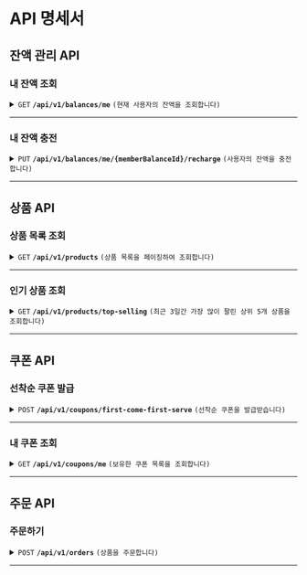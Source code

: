 # API 명세서

## 잔액 관리 API

### 내 잔액 조회

<details>
 <summary><code>GET</code> <code><b>/api/v1/balances/me</b></code> <code>(현재 사용자의 잔액을 조회합니다)</code></summary>

##### Headers

> | name      |  type     | data type               | description                                                           |
> |-----------|-----------|-------------------------|-----------------------------------------------------------------------|
> | X-Member-Id |  required | long   | 회원 ID  |

##### Parameters

> None

##### Responses

> | http code     | content-type                      | response                                    |
> |---------------|-----------------------------------|---------------------------------------------|
> | `200`         | `application/json`                | `{"balance": 50000}`                        |
> | `400`         | `application/json`                | `{"code":"BB001","message":"회원ID가 필요합니다"}` |
> | `401`         | `application/json`                | `{"code":"401","message":"인증실패"}`           |

##### Example cURL

> ```bash
>  curl -X GET -H "X-Member-Id: 1" http://localhost:8080/api/v1/balances/me
> ```

</details>

------------------------------------------------------------------------------------------

### 내 잔액 충전

<details>
 <summary><code>PUT</code> <code><b>/api/v1/balances/me/{memberBalanceId}/recharge</b></code> <code>(사용자의 잔액을 충전합니다)</code></summary>

##### Headers

> | name      |  type     | data type               | description                                                           |
> |-----------|-----------|-------------------------|-----------------------------------------------------------------------|
> | X-Member-Id |  required | long   | 회원 ID  |

##### Parameters

> | name              |  type     | data type      | description                         |
> |-------------------|-----------|----------------|-------------------------------------|
> | `memberBalanceId` |  required | long           | 회원 잔액 ID                        |

##### Request Body

> | name      |  type     | data type               | description                                                           |
> |-----------|-----------|-------------------------|-----------------------------------------------------------------------|
> | chargeAmount |  required | long   | 충전할 금액  |

##### Request Body Example

> ```json
> {
>   "chargeAmount": 10000
> }
> ```

##### Responses

> | http code     | content-type                      | response                                    |
> |---------------|-----------------------------------|---------------------------------------------|
> | `200`         | `application/json`                | `{"balance": 60000}`                        |
> | `400`         | `application/json`                | `{"code":"BB001","message":"회원ID가 필요합니다"}`  |
> | `401`         | `application/json`                | `{"code":"401","message":"인증실패"}`           |
> | `404`         | `application/json`                | `{"code":"404","message":"잔액정보를 확인할수없습니다"}` |

##### Example cURL

> ```bash
>  curl -X PUT -H "Content-Type: application/json" -H "X-Member-Id: 1" \
>       --data '{"chargeAmount": 10000}' \
>       http://localhost:8080/api/v1/balances/me/1/recharge
> ```

</details>

------------------------------------------------------------------------------------------

## 상품 API

### 상품 목록 조회

<details>
 <summary><code>GET</code> <code><b>/api/v1/products</b></code> <code>(상품 목록을 페이징하여 조회합니다)</code></summary>

##### Parameters

> | name      |  type     | data type      | description                         |
> |-----------|-----------|----------------|-------------------------------------|
> | `page`    |  optional | int            | 페이지 번호 (기본값: 0)              |
> | `size`    |  optional | int            | 페이지 크기 (기본값: 10)             |

##### Responses

> | http code     | content-type                      | response                                                            |
> |---------------|-----------------------------------|---------------------------------------------------------------------|
> | `200`         | `application/json`                | `[{"productList": [{"productId": 1, "productName": "상품명", "price": 10000, "stockQuantity": 100}]}]` |
> | `400`         | `application/json`                | `{"code":"400","message":"잘못된 페이지 파라미터입니다"}`                   |

##### Example cURL

> ```bash
>  curl -X GET "http://localhost:8080/api/v1/products?page=0&size=10"
> ```

</details>

------------------------------------------------------------------------------------------

### 인기 상품 조회

<details>
 <summary><code>GET</code> <code><b>/api/v1/products/top-selling</b></code> <code>(최근 3일간 가장 많이 팔린 상위 5개 상품을 조회합니다)</code></summary>

##### Parameters

> None

##### Responses

> | http code     | content-type                      | response                                                            |
> |---------------|-----------------------------------|---------------------------------------------------------------------|
> | `200`         | `application/json`                | `[{"productList": [{"productId": 1, "productName": "인기상품", "price": 20000, "stockQuantity": 50}]}]` |
> | `500`         | `application/json`                | `{"code":"500","message":"인기 상품 조회 중 오류가 발생했습니다"}`            |

##### Example cURL

> ```bash
>  curl -X GET http://localhost:8080/api/v1/products/top-selling
> ```

</details>

------------------------------------------------------------------------------------------

## 쿠폰 API

### 선착순 쿠폰 발급

<details>
 <summary><code>POST</code> <code><b>/api/v1/coupons/first-come-first-serve</b></code> <code>(선착순 쿠폰을 발급받습니다)</code></summary>

##### Headers

> | name      |  type     | data type               | description                                                           |
> |-----------|-----------|-------------------------|-----------------------------------------------------------------------|
> | X-Member-Id |  required | long   | 회원 ID  |

##### Parameters

> None

##### Request Body

> None

##### Responses

> | http code     | content-type                      | response                                                            |
> |---------------|-----------------------------------|---------------------------------------------------------------------|
> | `200`         | `application/json`                | `{"id": 1, "name": "신규 회원 할인 쿠폰", "discountPercentage": 10, "expiredAt": "2024-12-31T23:59:59"}` |
> | `400`         | `application/json`                | `{"code":"400","message":"회원 ID가 필요합니다"}`                        |
> | `409`         | `application/json`                | `{"code":"409","message":"이미 쿠폰을 발급받으셨습니다"}`                   |
> | `410`         | `application/json`                | `{"code":"410","message":"쿠폰이 모두 소진되었습니다"}`                     |

##### Example cURL

> ```bash
>  curl -X POST -H "X-Member-Id: 1" http://localhost:8080/api/v1/coupons/first-come-first-serve
> ```

</details>

------------------------------------------------------------------------------------------

### 내 쿠폰 조회

<details>
 <summary><code>GET</code> <code><b>/api/v1/coupons/me</b></code> <code>(보유한 쿠폰 목록을 조회합니다)</code></summary>

##### Headers

> | name      |  type     | data type               | description                                                           |
> |-----------|-----------|-------------------------|-----------------------------------------------------------------------|
> | X-Member-Id |  required | long   | 회원 ID  |

##### Parameters

> None

##### Responses

> | http code     | content-type                      | response                                                            |
> |---------------|-----------------------------------|---------------------------------------------------------------------|
> | `200`         | `application/json`                | `{"coupons": [{"id": 1, "name": "10% 할인 쿠폰", "discountPercentage": 10, "expiredAt": "2024-12-31T23:59:59", "usingAt": "2024-01-15T10:30:00"}]}` |
> | `400`         | `application/json`                | `{"code":"400","message":"회원 ID가 필요합니다"}`                        |
> | `401`         | `application/json`                | `{"code":"401","message":"인증 실패"}`                               |

##### Example cURL

> ```bash
>  curl -X GET -H "X-Member-Id: 1" http://localhost:8080/api/v1/coupons/me
> ```

</details>

------------------------------------------------------------------------------------------

## 주문 API

### 주문하기

<details>
 <summary><code>POST</code> <code><b>/api/v1/orders</b></code> <code>(상품을 주문합니다)</code></summary>

##### Headers

> | name      |  type     | data type               | description                                                           |
> |-----------|-----------|-------------------------|-----------------------------------------------------------------------|
> | X-Member-Id |  required | long   | 회원 ID  |

##### Parameters

> None

##### Request Body

> | name      |  type     | data type               | description                                                           |
> |-----------|-----------|-------------------------|-----------------------------------------------------------------------|
> | productIdAndQuantityMap |  required | Map<Long, Long>   | 상품 ID와 수량 맵  |

##### Request Body Example

> ```json
> {
>   "productIdAndQuantityMap": {
>     "1": 2,
>     "2": 1,
>     "3": 5
>   }
> }
> ```

##### Responses

> | http code     | content-type                      | response                                                            |
> |---------------|-----------------------------------|---------------------------------------------------------------------|
> | `200`         | `application/json`                | `{"orderId": 12345}`                                               |
> | `400`         | `application/json`                | `{"code":"400","message":"회원 ID가 필요합니다"}`                        |
> | `402`         | `application/json`                | `{"code":"402","message":"잔액이 부족합니다"}`                          |
> | `404`         | `application/json`                | `{"code":"404","message":"상품을 찾을 수 없습니다"}`                      |
> | `409`         | `application/json`                | `{"code":"409","message":"재고가 부족합니다"}`                          |

##### Example cURL

> ```bash
>  curl -X POST -H "Content-Type: application/json" -H "X-Member-Id: 1" \
>       --data '{"productIdAndQuantityMap": {"1": 2, "2": 1}}' \
>       http://localhost:8080/api/v1/orders
> ```

</details>

------------------------------------------------------------------------------------------
